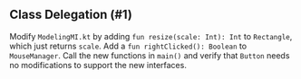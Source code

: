 ## Class Delegation (#1)

Modify `ModelingMI.kt` by adding `fun resize(scale: Int): Int` to `Rectangle`,
which just returns `scale`. Add a `fun rightClicked(): Boolean` to
`MouseManager`. Call the new functions in `main()` and verify that `Button`
needs no modifications to support the new interfaces.
